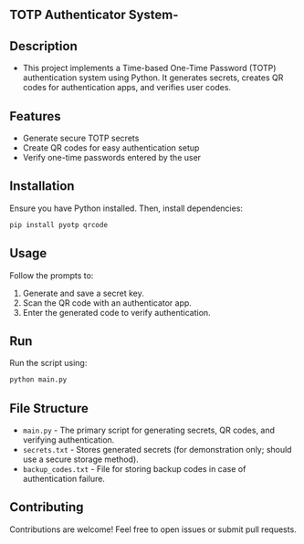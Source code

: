 ## TOTP Authenticator System-
## Description 
- This project implements a Time-based One-Time Password (TOTP) authentication system using Python. 
It generates secrets, creates QR codes for authentication apps, and verifies user codes.
## Features 
- Generate secure TOTP secrets
- Create QR codes for easy authentication setup
- Verify one-time passwords entered by the user

## Installation
Ensure you have Python installed. Then, install dependencies:

```bash
pip install pyotp qrcode
```

## Usage
Follow the prompts to:
1. Generate and save a secret key.
2. Scan the QR code with an authenticator app.
3. Enter the generated code to verify authentication.

## Run
Run the script using:

```bash
python main.py
```
## File Structure
- `main.py` - The primary script for generating secrets, QR codes, and verifying authentication.
- `secrets.txt` - Stores generated secrets (for demonstration only; should use a secure storage method).
- `backup_codes.txt` - File for storing backup codes in case of authentication failure.

## Contributing
Contributions are welcome! Feel free to open issues or submit pull requests.
